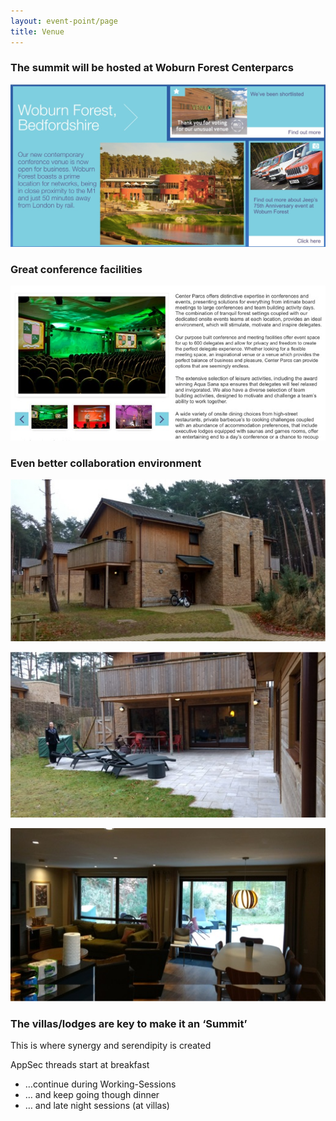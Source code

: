 ```yaml
---
layout: event-point/page
title: Venue
---
```



### The summit will be hosted at Woburn Forest Centerparcs

![](/website/assets/img/centerparcs/centerparcs-1.jpg)

### Great conference facilities

![](/website/assets/img/centerparcs/centerparcs-2.jpg)

### Even better collaboration environment

![](/website/assets/img/centerparcs/centerparcs-3.jpg)

![](/website/assets/img/centerparcs/centerparcs-4.jpg)

![](/website/assets/img/centerparcs/centerparcs-5.jpg)

### The villas/lodges are key to make it an ‘Summit’

This is where synergy and serendipity is created 

AppSec threads start at breakfast
- …continue during Working-Sessions
- … and keep going though dinner 
- … and late night sessions (at villas)